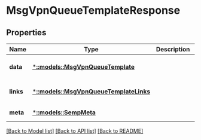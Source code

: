# MsgVpnQueueTemplateResponse

## Properties
Name | Type | Description | Notes
------------ | ------------- | ------------- | -------------
**data** | [***::models::MsgVpnQueueTemplate**](MsgVpnQueueTemplate.md) |  | [optional] [default to null]
**links** | [***::models::MsgVpnQueueTemplateLinks**](MsgVpnQueueTemplateLinks.md) |  | [optional] [default to null]
**meta** | [***::models::SempMeta**](SempMeta.md) |  | [default to null]

[[Back to Model list]](../README.md#documentation-for-models) [[Back to API list]](../README.md#documentation-for-api-endpoints) [[Back to README]](../README.md)


